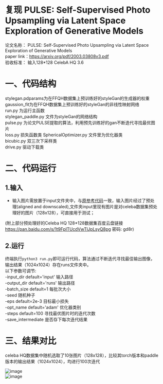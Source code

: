 # 复现  PULSE: Self-Supervised Photo Upsampling via Latent Space Exploration of Generative Models
论文名称： PULSE: Self-Supervised Photo Upsampling via Latent Space Exploration of Generative Models   
paper link：https://arxiv.org/pdf/2003.03808v3.pdf   
验收标准： 输入128*128  CelebA HQ 3.6

# 一、代码结构
stylegan.pdparams为在FFQH数据集上预训练好的styleGan的生成器的权重   
gaussion_fit为在FFQH数据集上预训练好的styleGan的非线性映射网络  
run.py 为运行主函数   
stylegan_paddle.py 文件为styleGan的网络结构   
pulse.py 为论文PULSE提取的算法，利用预先训练好的gan不断迭代寻找最优图片   
loss.py 损失函数类
SphericalOptimizer.py 文件里为优化器类    
bicubic.py  双三次下采样类   
drive.py  驱动下载类   


# 二、代码运行
## 1.输入
+ 输入图片需放置于input文件夹中，与[原参考代码](https://github.com/adamian98/pulse)一致，输入图片经过了预处理(aligned and downscaled),文件夹input里现有图片是对celeba数据集预处理好的图片（128x128），可直接用于测试；

(附上部分预处理好的Celeba HQ 128*128数据集百度云盘链接  https://pan.baidu.com/s/1t9FpITUcdVwTlJpLsyQ8pg  密码: gd8r)

## 2.运行
终端执行`python3 run.py`即可运行代码，算法通过不断迭代寻找最佳输出图像，输出结果（1024x1024）存在runs文件夹中。   
以下参数可调节:  
-input_dir default='input' 输入路径   
-output_dir default='runs' 输出路径   
-batch_size default=1 每批次大小   
-seed 随机种子   
-eps default=2e-3 目标最小损失   
-opt_name default='adam' 优化器类别   
-steps default=100 寻找最优图片时的迭代次数   
-save_intermediate 是否存下每次迭代结果   



# 三、结果对比
celeba HQ数据集中随机选取了10张图片（128x128），比较其torch版本和paddle版本的输出结果（1024x1024），均进行100次迭代 
    

![image](https://tva1.sinaimg.cn/large/008i3skNgy1gtauf1g3upj30tj0gl0v3.jpg)  
![image](https://tva1.sinaimg.cn/large/008i3skNgy1gtaugks2zoj30ts0gjju6.jpg)   

